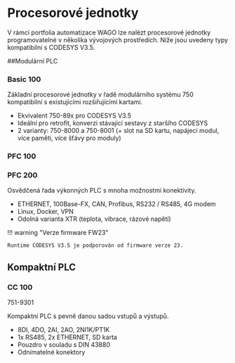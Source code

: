 # Procesorové jednotky
V rámci portfolia automatizace WAGO lze nalézt procesorové jednotky programovatelné v několika vývojových prostředích. Níže jsou uvedeny typy kompatibilní s CODESYS V3.5.

##Modulární PLC
### Basic 100
Základní procesorové jednotky v řadě modulárního
systému 750 kompatibilní s existujícími rozšiřujícími
kartami.

- Ekvivalent 750-89x pro CODESYS V3.5
- Ideální pro retrofit, konverzi stávající sestavy z staršího CODESYS
- 2 varianty: 750-8000 a 750-8001 (+ slot na SD
kartu, napájecí modul, více paměti, více šťávy pro
moduly)

### PFC 100

### PFC 200
Osvědčená řada výkonných PLC s mnoha
možnostmi konektivity.

- ETHERNET, 100Base-FX, CAN, Profibus, RS232 /
RS485, 4G modem
- Linux, Docker, VPN
- Odolná varianta XTR (teplota, vibrace, rázové
napětí)

!!! warning "Verze firmware FW23"

    Runtime CODESYS V3.5 je podporován od firmware verze 23.

## Kompaktní PLC
### CC 100
751-9301

Kompaktní PLC s pevně danou sadou vstupů a výstupů.

- 8DI, 4DO, 2AI, 2AO, 2NI1K/PT1K
- 1x RS485, 2x ETHERNET, SD karta
- Pouzdro v souladu s DIN 43880
- Odnímatelné konektory